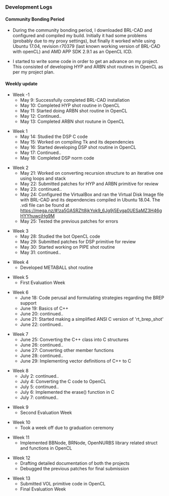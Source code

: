 ### Development Logs

#### Community Bonding Period

-   During the community bonding period, I downloaded BRL-CAD and
    configured and compiled my build. Initially it had some problems
    (probably due to my proxy settings), but finally it worked while
    using Ubuntu 17.04, revision r70379 (last known working version of
    BRL-CAD with openCL) and AMD APP SDK 2.9.1 as an OpenCL ICD.

<!-- -->

-   I started to write some code in order to get an advance on my
    project. This consisted of developing HYP and ARBN shot routines in
    OpenCL as per my project plan.

#### Weekly update

-   Week -1
    -   May 9: Successfully completed BRL-CAD installation
    -   May 10: Completed HYP shot routine in OpenCL
    -   May 11: Started doing ARBN shot routine in OpenCL
    -   May 12: Continued..
    -   May 13: Completed ARBN shot routune in OpenCL

<!-- -->

-   Week 1
    -   May 14: Studied the DSP C code
    -   May 15: Worked on compiling Tk and its dependencies
    -   May 16: Started developing DSP shot routine in OpenCL
    -   May 17: Continued..
    -   May 18: Completed DSP norm code

<!-- -->

-   Week 2
    -   May 21: Worked on converting recursion structure to an iterative
        one using loops and stack
    -   May 22: Submitted patches for HYP and ARBN primitive for review
    -   May 23: continued..
    -   May 24: Configured the VirtualBox and ran the Virtual Disk Image
        file with BRL-CAD and its dependencies compiled in Ubuntu 18.04.
        The .vdi file can be found at
        <https://mega.nz/#!za5GASRZ!t8jkYok9_6Jg9j5Evga0UESaMZ3H46gHYYhuwcjHg9M>
    -   May 25: Tested the previous patches for errors

<!-- -->

-   Week 3
    -   May 28: Studied the bot OpenCL code
    -   May 29: Submitted patches for DSP primitive for review
    -   May 30: Started working on PIPE shot routine
    -   May 31: continued..

<!-- -->

-   Week 4
    -   Developed METABALL shot routine

<!-- -->

-   Week 5
    -   First Evaluation Week

<!-- -->

-   Week 6
    -   June 18: Code perusal and formulating strategies regarding the
        BREP support
    -   June 19: Basics of C++
    -   June 20: continued..
    -   June 21: Started making a simplified ANSI C version of
        'rt_brep_shot'
    -   June 22: continued..

<!-- -->

-   Week 7
    -   June 25: Converting the C++ class into C structures
    -   June 26: continued..
    -   June 27: Converting other member functions
    -   June 28: continued..
    -   June 29: Implementing vector definitions of C++ to C

<!-- -->

-   Week 8
    -   July 2: continued..
    -   July 4: Converting the C code to OpenCL
    -   July 5: continued..
    -   July 6: Implemented the erase() function in C
    -   July 7: continued..

<!-- -->

-   Week 9
    -   Second Evaluation Week

<!-- -->

-   Week 10
    -   Took a week off due to graduation ceremony

<!-- -->

-   Week 11
    -   Implemented BBNode, BRNode, OpenNURBS library related struct and
        functions in OpenCL

<!-- -->

-   Week 12
    -   Drafting detailed documentation of both the projects
    -   Debugged the previous patches for final submission

<!-- -->

-   Week 13
    -   Submitted VOL primitive code in OpenCL
    -   Final Evaluation Week